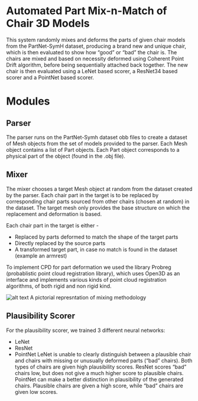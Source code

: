 # Automated Part Mix-n-Match of Chair 3D Models
This system randomly mixes and deforms the parts of given chair models from the PartNet-SymH dataset, producing a brand new and unique chair, which is then evaluated to show how “good” or “bad” the chair is. The chairs are mixed and based on necessity deformed using Coherent Point Drift algorithm, before being sequentially attached back together. The new chair is then evaluated using a LeNet based scorer, a ResNet34 based scorer and a PointNet based scorer.

# Modules
## Parser
The parser runs on the PartNet-Symh dataset obb files to create a dataset of Mesh objects from the set of models provided to the parser. Each Mesh object contains a list of Part objects. Each Part object corresponds to a physical part of the object (found in the .obj file).

## Mixer
The mixer chooses a target Mesh object at random from the dataset created by the parser. Each chair part in the target is to be replaced by corresponding chair parts sourced from other chairs (chosen at random) in the dataset. The target mesh only provides the base structure on which the replacement and deformation is based. 

Each chair part in the target is either -
- Replaced by parts deformed to match the shape of the target parts
- Directly replaced by the source parts
- A transformed target part, in case no match is found in the dataset (example an armrest)

To implement CPD for part deformation we used the library Probreg (probablistic point cloud registration library), which uses Open3D as an interface and implements various kinds of point cloud registration algorithms, of both rigid and non rigid kind. 


![alt text](https://github.com/Atmika293/gm-project/blob/master/full_result.png)
A pictorial represntation of mixing methodology

## Plausibility Scorer
For the plausibility scorer, we trained 3 different neural networks:
- LeNet
- ResNet
- PointNet
LeNet is unable to clearly distinguish between a plausible chair and chairs with missing or unusually deformed parts (“bad” chairs). Both types of chairs are given high plausibility scores.
ResNet scores “bad” chairs low, but does not give a much higher score to plausible chairs.
PointNet can make a better distinction in plausibility of the generated chairs. Plausible chairs are given a high score, while “bad” chairs are given low scores. 

